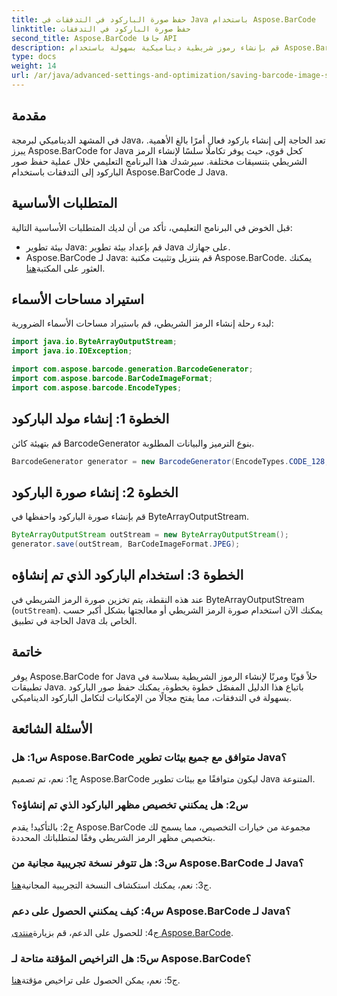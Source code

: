 ```yaml
---
title: حفظ صورة الباركود في التدفقات في Java باستخدام Aspose.BarCode
linktitle: حفظ صورة الباركود في التدفقات
second_title: Aspose.BarCode جافا API
description: قم بإنشاء رموز شريطية ديناميكية بسهولة باستخدام Aspose.BarCode لـ Java. اتبع دليلنا خطوة بخطوة لحفظ صور الباركود في التدفقات.
type: docs
weight: 14
url: /ar/java/advanced-settings-and-optimization/saving-barcode-image-streams/
---
```

## مقدمة

في المشهد الديناميكي لبرمجة Java، تعد الحاجة إلى إنشاء باركود فعال أمرًا بالغ الأهمية. يبرز Aspose.BarCode for Java كحل قوي، حيث يوفر تكاملًا سلسًا لإنشاء الرمز الشريطي بتنسيقات مختلفة. سيرشدك هذا البرنامج التعليمي خلال عملية حفظ صور الباركود إلى التدفقات باستخدام Aspose.BarCode لـ Java.

## المتطلبات الأساسية

قبل الخوض في البرنامج التعليمي، تأكد من أن لديك المتطلبات الأساسية التالية:

- بيئة تطوير Java: قم بإعداد بيئة تطوير Java على جهازك.
- Aspose.BarCode لـ Java: قم بتنزيل وتثبيت مكتبة Aspose.BarCode. يمكنك العثور على المكتبة[هنا](https://releases.aspose.com/barcode/java/).

## استيراد مساحات الأسماء

لبدء رحلة إنشاء الرمز الشريطي، قم باستيراد مساحات الأسماء الضرورية:

```java
import java.io.ByteArrayOutputStream;
import java.io.IOException;

import com.aspose.barcode.generation.BarcodeGenerator;
import com.aspose.barcode.BarCodeImageFormat;
import com.aspose.barcode.EncodeTypes;
```

## الخطوة 1: إنشاء مولد الباركود

قم بتهيئة كائن BarcodeGenerator بنوع الترميز والبيانات المطلوبة.

```java
BarcodeGenerator generator = new BarcodeGenerator(EncodeTypes.CODE_128, "123456");
```

## الخطوة 2: إنشاء صورة الباركود

قم بإنشاء صورة الباركود واحفظها في ByteArrayOutputStream.

```java
ByteArrayOutputStream outStream = new ByteArrayOutputStream();
generator.save(outStream, BarCodeImageFormat.JPEG);
```

## الخطوة 3: استخدام الباركود الذي تم إنشاؤه

عند هذه النقطة، يتم تخزين صورة الرمز الشريطي في ByteArrayOutputStream (`outStream`). يمكنك الآن استخدام صورة الرمز الشريطي أو معالجتها بشكل أكبر حسب الحاجة في تطبيق Java الخاص بك.

## خاتمة

يوفر Aspose.BarCode for Java حلاً قويًا ومرنًا لإنشاء الرموز الشريطية بسلاسة في تطبيقات Java. باتباع هذا الدليل المفصّل خطوة بخطوة، يمكنك حفظ صور الباركود بسهولة في التدفقات، مما يفتح مجالًا من الإمكانيات لتكامل الباركود الديناميكي.

## الأسئلة الشائعة

### س1: هل Aspose.BarCode متوافق مع جميع بيئات تطوير Java؟

ج1: نعم، تم تصميم Aspose.BarCode ليكون متوافقًا مع بيئات تطوير Java المتنوعة.

### س2: هل يمكنني تخصيص مظهر الباركود الذي تم إنشاؤه؟

ج2: بالتأكيد! يقدم Aspose.BarCode مجموعة من خيارات التخصيص، مما يسمح لك بتخصيص مظهر الرمز الشريطي وفقًا لمتطلباتك المحددة.

### س3: هل تتوفر نسخة تجريبية مجانية من Aspose.BarCode لـ Java؟

 ج3: نعم، يمكنك استكشاف النسخة التجريبية المجانية[هنا](https://releases.aspose.com/).

### س4: كيف يمكنني الحصول على دعم Aspose.BarCode لـ Java؟

 ج4: للحصول على الدعم، قم بزيارة[منتدى Aspose.BarCode](https://forum.aspose.com/c/barcode/13).

### س5: هل التراخيص المؤقتة متاحة لـ Aspose.BarCode؟

 ج5: نعم، يمكن الحصول على تراخيص مؤقتة[هنا](https://purchase.aspose.com/temporary-license/).